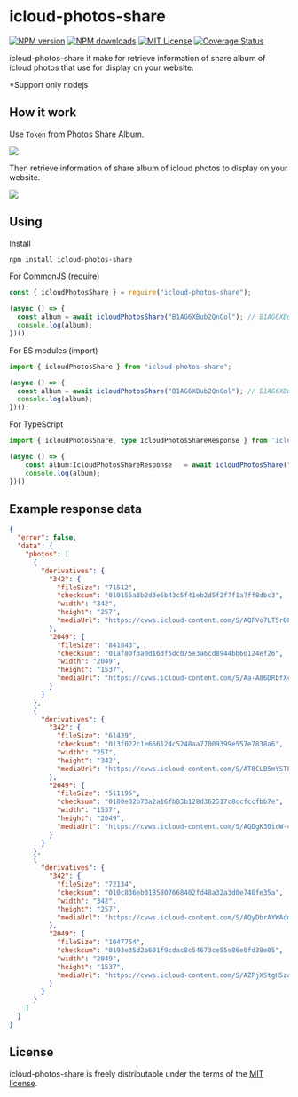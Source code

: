 # icloud-photos-share

[![NPM version][npm-version-image]][npm-url]
[![NPM downloads][npm-downloads-image]][npm-downloads-url]
[![MIT License][license-image]][license-url]
[![Coverage Status][coveralls-image]][coveralls-url]

icloud-photos-share it make for retrieve information of share album of icloud photos that use for display on your website.

*Support only nodejs

## How it work

Use `Token` from Photos Share Album.

![](docs/images/how-it-work1.jpeg)

Then retrieve information of share album of icloud photos to display on your website.

![](docs/images/how-it-work2.jpeg)

## Using

Install

```bash
npm install icloud-photos-share
```

For CommonJS (require)

```javascript
const { icloudPhotosShare } = require("icloud-photos-share");

(async () => {
  const album = await icloudPhotosShare("B1AG6XBub2QnCol"); // B1AG6XBub2QnCol is Token from Photos Share Album you wont to get information
  console.log(album);
})();
```

For ES modules (import)

```javascript
import { icloudPhotosShare } from "icloud-photos-share";

(async () => {
  const album = await icloudPhotosShare("B1AG6XBub2QnCol"); // B1AG6XBub2QnCol is Token from Photos Share Album you wont to get information
  console.log(album);
})();
```

For TypeScript

```TypeScript
import { icloudPhotosShare, type IcloudPhotosShareResponse } from 'icloud-photos-share';

(async () => {
    const album:IcloudPhotosShareResponse   = await icloudPhotosShare("B1AG6XBub2QnCol"); // B1AG6XBub2QnCol is Token from Photos Share Album you wont to get information
    console.log(album);
})()
```

## Example response data

```json
{
  "error": false,
  "data": {
    "photos": [
      {
        "derivatives": {
          "342": {
            "fileSize": "71512",
            "checksum": "010155a3b2d3e6b43c5f41eb2d5f2f7f1a7ff8dbc3",
            "width": "342",
            "height": "257",
            "mediaUrl": "https://cvws.icloud-content.com/S/AQFVo7LT5rQ8X0HrLV8vfxp_-NvD/IMG_5998.JPG?o=AvhKt81kgjTyZLnsyQ-y_KbFmZXh2okUE5k70qGdBh7J&v=1&z=https%3A%2F%2Fp72-content.icloud.com%3A443&x=1&a=CAognilHykAdaxQk0p6ydZh7KLm1weQT0XK0UTu1DyOzWFgSaRDLvLTM6TEYy9PH0ekxIgEAUgR_-NvDaidFKs1OkdNIMh0ul9DADwX7nRwIit2DMcbdeGhByIWcELQlv5TdDCpyJ9ezRWGFvJcb3PUZfmxbNq-Ef1tofYO8aKEGMX-Gsa65VgsBCOSjuQ&e=1711983946&r=710d163b-d664-486a-b914-e038783b68ac-6&s=SyW9QMZ_CnD-_OLZ40y7Aga4wOg"
          },
          "2049": {
            "fileSize": "841843",
            "checksum": "01af80f3a0d16df5dc075e3a6cd8944bb60124ef26",
            "width": "2049",
            "height": "1537",
            "mediaUrl": "https://cvws.icloud-content.com/S/Aa-A86DRbfXcB146bNiUS7YBJO8m/IMG_5998.JPG?o=AoS_P39ZwptYSDz3zwubYCSfA-m-6fURFmgxMH7rLmh9&v=1&z=https%3A%2F%2Fp72-content.icloud.com%3A443&x=1&a=CAog2jnZyJZy8gbqZGwwQgATZfelNwzztmD8bg2pth9xrwYSaRDKvLTM6TEYytPH0ekxIgEAUgQBJO8maiejjtHiXZI7yyoHTUPuQENWV1BsbQWZC62eYOPKz3TX8XdUeAUJb5JyJ8qrc4jWawS7L4YVA8BOfx6QypYkttlfxtG2CQGuoHFw0OMbJT1afA&e=1711983946&r=710d163b-d664-486a-b914-e038783b68ac-1&s=kXgC0kP3uxxv5P5VfAFWvJvSyr4"
          }
        }
      },
      {
        "derivatives": {
          "342": {
            "fileSize": "61439",
            "checksum": "013f022c1e666124c5248aa77009399e557e7838a6",
            "width": "257",
            "height": "342",
            "mediaUrl": "https://cvws.icloud-content.com/S/AT8CLB5mYSTFJIqncAk5nlV-eDim/IMG_6065.JPG?o=AjvGWaCNHUMrsuAzuwwxcXmRqNEgrBRK3n9Dwxo8e3wX&v=1&z=https%3A%2F%2Fp72-content.icloud.com%3A443&x=1&a=CAogEDZvIT1H4D76f7tvs48S2vgdhLcyZmIFoJ-4vZR1fw8SaRDLvLTM6TEYy9PH0ekxIgEAUgR-eDimaicUyuJ1KZ0StLM7t9xTVrS7X5pFNKdSsTzd82EFBpS8sh9cts26dDVyJz_WwxpppSsczIYFN4_PkzolB9juL1nQqwLnx_lbUvkdnWP2lvx-WA&e=1711983946&r=710d163b-d664-486a-b914-e038783b68ac-4&s=VqbCwZEsUNfbajWu_6Uc5veMd8Y"
          },
          "2049": {
            "fileSize": "511195",
            "checksum": "0100e02b73a2a16fb83b128d362517c8ccfccfbb7e",
            "width": "1537",
            "height": "2049",
            "mediaUrl": "https://cvws.icloud-content.com/S/AQDgK3OioW-4OxKNNiUXyMz8z7t-/IMG_6065.JPG?o=AvvXM-4cDPiy80xA2wT8CWWjLPBG_ltPtvPjCdma6hZ7&v=1&z=https%3A%2F%2Fp72-content.icloud.com%3A443&x=1&a=CAoguw--6XZ7AsncLkoXT26Z2RY4XMUaJ-JoEMymUZED3OoSaRDLvLTM6TEYy9PH0ekxIgEAUgT8z7t-aif3GomNMs0W0hyJBeWh3RR2_vVY9T2rMi-biMyGFiodc84gfE45FPJyJ7STchsAyKdH3NyJnk1FnBZIK11UWqmLAMRKPcSAAo1GrI3KP3y2Lg&e=1711983946&r=710d163b-d664-486a-b914-e038783b68ac-2&s=ZxhoEzl2b-XxsSVPhg4E9iV54cw"
          }
        }
      },
      {
        "derivatives": {
          "342": {
            "fileSize": "72134",
            "checksum": "010c836eb0185807668402fd48a32a3d0e740fe35a",
            "width": "342",
            "height": "257",
            "mediaUrl": "https://cvws.icloud-content.com/S/AQyDbrAYWAdmhAL9SKMqPQ50D-Na/IMG_6067.JPG?o=AtY8cLBEK_yoqlKLTY_uC5LN38kFWhg-Mfl8rTJqesiF&v=1&z=https%3A%2F%2Fp72-content.icloud.com%3A443&x=1&a=CAogGsDUyWteoqWpSdHzV_PhIQTbxC0QSG8pEs-DycKR-woSaRDLvLTM6TEYy9PH0ekxIgEAUgR0D-Naaic_wex6Sybx-fofUX34lcQxLSAofWc3UODuudrO-YtZBKX_WEKAPlxyJyrpwqAl8-tsaR2Dvyw-7jGgoOHTL9_swklCpKAoWH23AtSuTPTs9g&e=1711983946&r=710d163b-d664-486a-b914-e038783b68ac-3&s=xEgoqvSX64aT4jsha4VtKQVYg3w"
          },
          "2049": {
            "fileSize": "1047754",
            "checksum": "0193e35d2b601f9cdac8c54673ce55e86e0fd38e05",
            "width": "2049",
            "height": "1537",
            "mediaUrl": "https://cvws.icloud-content.com/S/AZPjXStgH5zayMVGc85V6G4P044F/IMG_6067.JPG?o=At9tR40AWpgyBBZ3QCl8jZf1go4mlr4ONT5Kakb6mTcn&v=1&z=https%3A%2F%2Fp72-content.icloud.com%3A443&x=1&a=CAogLTG3D0bauZTjfhAiJLgRGqKQk2QdHkjRa6HwSCRRrlgSaRDLvLTM6TEYy9PH0ekxIgEAUgQP044Faicq6xD4laEHW3PDjtVlK3lOWv_sJGDwTk8cVXoblJwqBwdk8xuI1WVyJ0a6zmB5TIQJldToWppN4kHLtVEHk_IRmYPJmO6drE2Xm4OFBXvs2Q&e=1711983946&r=710d163b-d664-486a-b914-e038783b68ac-5&s=CpJsvJI4V1kQ9vi7yRAfX6JL04k"
          }
        }
      }
    ]
  }
}
```

## License

icloud-photos-share is freely distributable under the terms of the [MIT license][license-url].

[npm-url]: https://www.npmjs.com/package/icloud-photos-share
[npm-version-image]: https://img.shields.io/npm/v/icloud-photos-share.svg?style=flat
[npm-downloads-image]: https://img.shields.io/npm/dm/icloud-photos-share.svg?style=flat
[npm-downloads-url]: https://npmcharts.com/compare/icloud-photos-share?minimal=true
[license-image]: https://img.shields.io/badge/license-MIT-blue.svg?style=flat
[license-url]: LICENSE
[coveralls-image]: https://coveralls.io/repos/mrthiti/icloud-photos-share/badge.svg
[coveralls-url]: https://coveralls.io/r/mrthiti/icloud-photos-share
